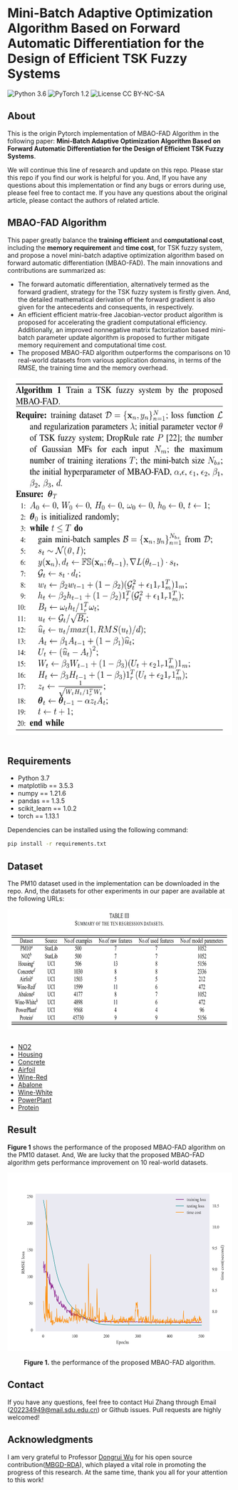 # Mini-Batch Adaptive Optimization Algorithm Based on Forward Automatic Differentiation for the Design of Efficient TSK Fuzzy Systems
![Python 3.6](https://img.shields.io/badge/python-3.7-green.svg?style=plastic)
![PyTorch 1.2](https://img.shields.io/badge/PyTorch%20-%23EE4C2C.svg?style=plastic)
![License CC BY-NC-SA](https://img.shields.io/badge/license-CC_BY--NC--SA--green.svg?style=plastic)

## About

This is the origin Pytorch implementation of MBAO-FAD Algorithm in the following paper: **Mini-Batch Adaptive Optimization Algorithm Based on Forward Automatic Differentiation for the Design of Efficient TSK Fuzzy Systems**.  

We will continue this line of research and update on this repo. Please star this repo if you find our work is helpful for you. And, If you have any questions about this implementation or find any bugs or errors during use, please feel free to contact me. If you have any questions about the original article,  please contact the authors of related article.


## MBAO-FAD Algorithm
This paper greatly balance the **training efficient** and **computational cost**, including the **memory requirement** and **time cost**, for TSK fuzzy system, and propose a novel mini-batch adaptive optimization algorithm based on forward automatic differentiation (MBAO-FAD). The main innovations and contributions are summarized as:

- The forward automatic differentiation, alternatively termed as the forward gradient, strategy for the TSK fuzzy system is firstly given. And, the detailed mathematical derivation of the forward gradient is also given for the antecedents and consequents, in respectively.
- An efficient efficient matrix-free Jacobian-vector product algorithm is proposed for accelerating the gradient computational efficiency. Additionally, an improved nonnegative matrix factorization based mini-batch parameter update algorithm is proposed to further mitigate memory requirement and computational time cost.
- The proposed MBAO-FAD algorithm outperforms the comparisons on 10 real-world datasets from various application domains, in terms of the RMSE, the training time and the memory overhead.

<p align="center">
<img src=".\pic\Algorithm.png" height = "800" alt="" align=center />
<br><br>
</p>


## Requirements

- Python 3.7
- matplotlib == 3.5.3
- numpy == 1.21.6
- pandas == 1.3.5
- scikit_learn == 1.0.2
- torch == 1.13.1

Dependencies can be installed using the following command:
```bash
pip install -r requirements.txt
```

## Dataset

The PM10 dataset used in the implementation can be downloaded in the repo. And, the datasets for other experiments in our paper are available at the following URLs:

<p align="center">
<img src=".\pic\dataset.png" height = "270" alt="" align=center />
<br><br>
</p>


- [NO2](http://lib.stat.cmu.edu/datasets/NO2.dat)
- [Housing](https://archive.ics.uci.edu/ml/machine-learning-databases/housing/)
- [Concrete](https://archive.ics.uci.edu/ml/datasets/Concrete+Compressive+Strength)
- [Airfoil](https://archive.ics.uci.edu/ml/datasets/Airfoil+Self-Noise)
- [Wine-Red](https://archive.ics.uci.edu/ml/datasets/Wine+Quality)
- [Abalone](https://archive.ics.uci.edu/ml/datasets/Abalone)
- [Wine-White](https://archive.ics.uci.edu/ml/datasets/Wine+Quality)
- [PowerPlant](https://archive.ics.uci.edu/ml/datasets/Combined+Cycle+Power+Plant)
- [Protein](https://archive.ics.uci.edu/ml/datasets/Physicochemical+Properties+of+Protein+Tertiary+Structure)


## Result

**Figure 1** shows the performance of the proposed MBAO-FAD algorithm on the PM10 dataset. And, We are lucky that the proposed MBAO-FAD algorithm gets performance improvement on 10 real-world datasets.

<p align="center">
<img src="./pic/PM10_MBFAD_EAO.png" height = "400" alt="" align=center />
<br><br>
<b>Figure 1.</b> the performance of the proposed MBAO-FAD algorithm.
</p>


## Contact
If you have any questions, feel free to contact Hui Zhang through Email (202234949@mail.sdu.edu.cn) or Github issues. Pull requests are highly welcomed!

## Acknowledgments
I am very grateful to Professor [Dongrui Wu](https://github.com/drwuHUST) for his open source contribution([MBGD-RDA](https://github.com/drwuHUST/MBGD_RDA)), which played a vital role in promoting the progress of this research. At the same time, thank you all for your attention to this work!
